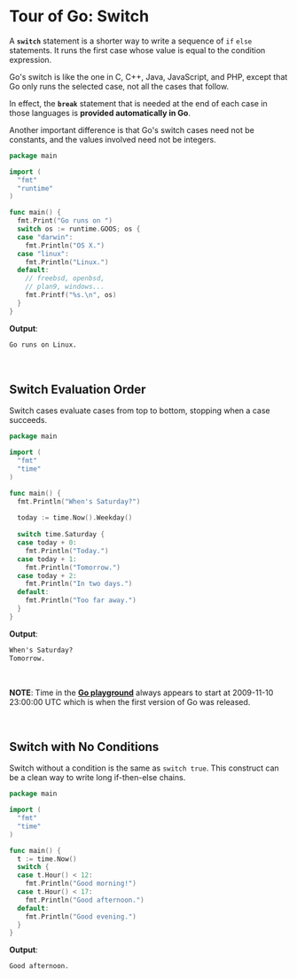 # Tour of Go: Switch

A **`switch`** statement is a shorter way to write a sequence of `if` `else` statements.
It runs the first case whose value is equal to the condition expression.

Go's switch is like the one in C, C++, Java, JavaScript, and PHP, except that Go only runs the selected case, not all the cases that follow. 

In effect, the **`break`** statement that is needed at the end of each case in those languages is **provided automatically in Go**. 

Another important difference is that Go's switch cases need not be constants, and the values involved need not be integers.

```go
package main

import (
  "fmt"
  "runtime"
)

func main() {
  fmt.Print("Go runs on ")
  switch os := runtime.GOOS; os {
  case "darwin":
    fmt.Println("OS X.")
  case "linux":
    fmt.Println("Linux.")
  default:
    // freebsd, openbsd,
    // plan9, windows...
    fmt.Printf("%s.\n", os)
  }
}
```

**Output**:

```txt
Go runs on Linux.
```

</br>

## Switch Evaluation Order

Switch cases evaluate cases from top to bottom, stopping when a case succeeds.

```go
package main

import (
  "fmt"
  "time"
)

func main() {
  fmt.Println("When's Saturday?")
  
  today := time.Now().Weekday()
  
  switch time.Saturday {
  case today + 0:
    fmt.Println("Today.")
  case today + 1:
    fmt.Println("Tomorrow.")
  case today + 2:
    fmt.Println("In two days.")
  default:
    fmt.Println("Too far away.")
  }
}
```

**Output**:

```txt
When's Saturday?
Tomorrow.
```

</br>

**NOTE**: Time in the **[Go playground](<https://play.golang.org/>)** always appears to start at 2009-11-10 23:00:00 UTC which is when the first version of Go was released.

</br>

## Switch with No Conditions

Switch without a condition is the same as `switch true`.
This construct can be a clean way to write long if-then-else chains.

```go
package main

import (
  "fmt"
  "time"
)

func main() {
  t := time.Now()
  switch {
  case t.Hour() < 12:
    fmt.Println("Good morning!")
  case t.Hour() < 17:
    fmt.Println("Good afternoon.")
  default:
    fmt.Println("Good evening.")
  }
}
```

**Output**:

```txt
Good afternoon.
```
